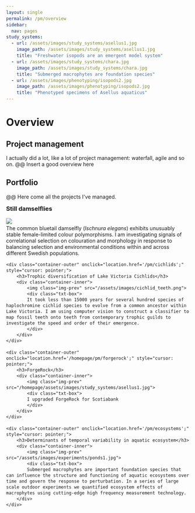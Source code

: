 ```yaml
---
layout: single
permalink: /pm/overview
sidebar:
  nav: pages
study_systems:
  - url: /assets/images/study_systems/asellus1.jpg
    image_path: /assets/images/study_systems/asellus1.jpg
    title: "Freshwater isopods are an emergent model system"
  - url: /assets/images/study_systems/chara.jpg
    image_path: /assets/images/study_systems/chara.jpg
    title: "Submerged macrophytes are foundation species"
  - url: /assets/images/phenotyping/isopods2.jpg
    image_path: /assets/images/phenotyping/isopods2.jpg
    title: "Phenotyped specimens of Asellus aquaticus"
---
```


# Overview

## Project management

I actually did a lot, like a lot of project management: waterfall, agile and so on. @@ Insert a good overview here

## Portfolio

@@ Here come all the projects I've managed.

<style>
	h3 {
    margin-top: 0em;
</style>

<div class="container-list">
	<div class="container-outer" onclick="location.href='/homepage/pm/damselflies';" style="cursor: pointer;">
		<div class="container-inner">
			<h3>Still damselflies</h3>
		</div>
		<div class="container-inner">
			<img class="img-prev" src="/homepage/assets/images/damselfly_phenopype.jpg">
			<div class="txt-box">
			The common bluetail damselfly (<i>Ischnura elegans</i>) exhibits unusuably stable female-limited colour polymorphisms. I am investigating signals of correlational selection on colouration and morphology in response to balancing selection and environmental conditions within and across different Swedish populations.
			</div>
		</div>
	</div>

	<div class="container-outer" onclick="location.href='/pm/cichlids';" style="cursor: pointer;">
		<h3>Trophic diversification of Lake Victoria Cichlids</h3>
		<div class="container-inner">
			<img class="img-prev" src="/assets/images/cichlid_teeth.png">
			<div class="txt-box">
			It took less than 15000 years for several hundred species of haplochromine cichlid species to evolve from a common ancestor within Lake Victoria. I am using computer vision to construct a classifier to map fossil teeth onto teeth from contemporary trophic guilds to investigate the speed and order of their emergence.
			</div>
		</div>
	</div>

	<div class="container-outer" onclick="location.href='/homepage/pm/forgerock';" style="cursor: pointer;">
		<h3>ForgeRock</h3>
		<div class="container-inner">
			<img class="img-prev" src="/homepage/assets/images/study_systems/asellus1.jpg">
			<div class="txt-box">
			I upgraded ForgeRock for Scotiabank
			</div>
		</div>
	</div>

	<div class="container-outer" onclick="location.href='/pm/ecosystems';" style="cursor: pointer;">
		<h3>Determinants of temporal variability in aquatic ecosystem</h3>
		<div class="container-inner">
			<img class="img-prev" src="/assets/images/experiments/ponds1.jpg">
			<div class="txt-box">
			Submerged macrophytes are important foundation species that can influence the structure and functioning of aquatic ecosystems over time and govern the response to perturbation. In a series of large scale outdoor experiments we quantified ecosystem effects of macrophytes using cutting-edge high frequency measurement technology.
		</div>
	</div>
</div>
